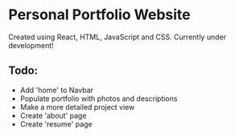 # Personal Portfolio Website

Created using React, HTML, JavaScript and CSS.
Currently under development!

## Todo: 

- Add 'home' to Navbar
- Populate portfolio with photos and descriptions
- Make a more detailed project view
- Create 'about' page
- Create 'resume' page
